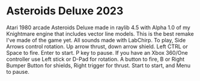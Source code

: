 # Asteroids Deluxe 2023
Atari 1980 arcade Asteroids Deluxe made in raylib 4.5 with Alpha 1.0 of my Knightmare engine that includes vector line models.
This is the best remake I've made of the game yet. All sounds made with LabChirp.
To play, Side Arrows control rotation. Up arrow thrust, down arrow shield. Left CTRL or Space to fire. Enter to start. P key to pause.
If you have an Xbox 360/One controller use Left stick or D-Pad for rotation. A button to fire, B or Right Bumper Button for shields, Right trigger for thrust. Start to start, and Menu to pause.
